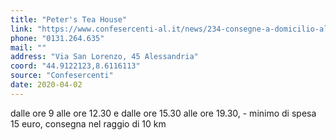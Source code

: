 ```yaml
---
title: "Peter's Tea House"
link: "https://www.confesercenti-al.it/news/234-consegne-a-domicilio-alessandria-lista-aggiornata-al-26-marzo.html"
phone: "0131.264.635"
mail: ""
address: "Via San Lorenzo, 45 Alessandria"
coord: "44.9122123,8.6116113"
source: "Confesercenti"
date: 2020-04-02
---
```


dalle ore 9 alle ore 12.30 e dalle ore 15.30 alle ore 19.30, - minimo di spesa 15 euro, consegna nel raggio di 10 km
